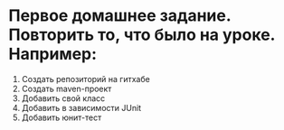 # Первое домашнее задание. Повторить то, что было на уроке. Например: 
1. Создать репозиторий на гитхабе
1. Создать maven-проект
1. Добавить свой класс 
1. Добавить в зависимости JUnit
1. Добавить юнит-тест
